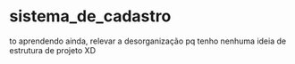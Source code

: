 # sistema_de_cadastro

to aprendendo ainda, relevar a desorganização pq tenho nenhuma ideia de estrutura de projeto XD
